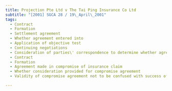 ```yaml
---
title: Projection Pte Ltd v The Tai Ping Insurance Co Ltd 
subtitle: "[2001] SGCA 28 / 19\_April\_2001"
tags:
  - Contract
  - Formation
  - Settlement agreement
  - Whether agreement entered into
  - Application of objective test
  - Continuing negotiations
  - Consideration of parties\' correspondence to determine whether agreement to same terms existed
  - Contract
  - Formation
  - Agreement made in compromise of insurance claim
  - Whether consideration provided for compromise agreement
  - Validity of compromise agreement not to be confused with success of claim under insurance policy

---
```


